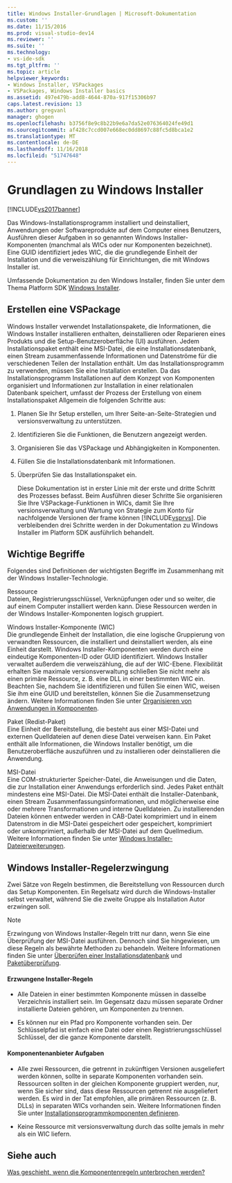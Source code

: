 ```yaml
---
title: Windows Installer-Grundlagen | Microsoft-Dokumentation
ms.custom: ''
ms.date: 11/15/2016
ms.prod: visual-studio-dev14
ms.reviewer: ''
ms.suite: ''
ms.technology:
- vs-ide-sdk
ms.tgt_pltfrm: ''
ms.topic: article
helpviewer_keywords:
- Windows Installer, VSPackages
- VSPackages, Windows Installer basics
ms.assetid: 497e479b-add8-4644-870a-917f15306b97
caps.latest.revision: 13
ms.author: gregvanl
manager: ghogen
ms.openlocfilehash: b3756f8e9c8b22b9e6a7da52e076364024fe49d1
ms.sourcegitcommit: af428c7ccd007e668ec0dd8697c88fc5d8bca1e2
ms.translationtype: MT
ms.contentlocale: de-DE
ms.lasthandoff: 11/16/2018
ms.locfileid: "51747648"
---
```

# <a name="windows-installer-basics"></a>Grundlagen zu Windows Installer
[!INCLUDE[vs2017banner](../../includes/vs2017banner.md)]

Das Windows-Installationsprogramm installiert und deinstalliert, Anwendungen oder Softwareprodukte auf dem Computer eines Benutzers, Ausführen dieser Aufgaben in so genannten Windows Installer-Komponenten (manchmal als WICs oder nur Komponenten bezeichnet). Eine GUID identifiziert jedes WIC, die die grundlegende Einheit der Installation und die verweiszählung für Einrichtungen, die mit Windows Installer ist.  
  
 Umfassende Dokumentation zu den Windows Installer, finden Sie unter dem Thema Platform SDK [Windows Installer](http://msdn.microsoft.com/library/aa372866.aspx).  
  
## <a name="authoring-a-vspackage"></a>Erstellen eine VSPackage  
 Windows Installer verwendet Installationspakete, die Informationen, die Windows Installer installieren enthalten, deinstallieren oder Reparieren eines Produkts und die Setup-Benutzeroberfläche (UI) ausführen. Jedem Installationspaket enthält eine MSI-Datei, die eine Installationsdatenbank, einen Stream zusammenfassende Informationen und Datenströme für die verschiedenen Teilen der Installation enthält. Um das Installationsprogramm zu verwenden, müssen Sie eine Installation erstellen. Da das Installationsprogramm Installationen auf dem Konzept von Komponenten organisiert und Informationen zur Installation in einer relationalen Datenbank speichert, umfasst der Prozess der Erstellung von einem Installationspaket Allgemein die folgenden Schritte aus:  
  
1. Planen Sie Ihr Setup erstellen, um Ihrer Seite-an-Seite-Strategien und versionsverwaltung zu unterstützen.  
  
2. Identifizieren Sie die Funktionen, die Benutzern angezeigt werden.  
  
3. Organisieren Sie das VSPackage und Abhängigkeiten in Komponenten.  
  
4. Füllen Sie die Installationsdatenbank mit Informationen.  
  
5. Überprüfen Sie das Installationspaket ein.  
  
   Diese Dokumentation ist in erster Linie mit der erste und dritte Schritt des Prozesses befasst. Beim Ausführen dieser Schritte Sie organisieren Sie Ihre VSPackage-Funktionen in WICs, damit Sie Ihre versionsverwaltung und Wartung von Strategie zum Konto für nachfolgende Versionen der frame können [!INCLUDE[vsprvs](../../includes/vsprvs-md.md)]. Die verbleibenden drei Schritte werden in der Dokumentation zu Windows Installer im Platform SDK ausführlich behandelt.  
  
## <a name="key-terms"></a>Wichtige Begriffe  
 Folgendes sind Definitionen der wichtigsten Begriffe im Zusammenhang mit der Windows Installer-Technologie.  
  
 Ressource  
 Dateien, Registrierungsschlüssel, Verknüpfungen oder und so weiter, die auf einem Computer installiert werden kann. Diese Ressourcen werden in der Windows Installer-Komponenten logisch gruppiert.  
  
 Windows Installer-Komponente (WIC)  
 Die grundlegende Einheit der Installation, die eine logische Gruppierung von verwandten Ressourcen, die installiert und deinstalliert werden, als eine Einheit darstellt. Windows Installer-Komponenten werden durch eine eindeutige Komponenten-ID oder GUID identifiziert. Windows Installer verwaltet außerdem die verweiszählung, die auf der WIC-Ebene. Flexibilität erhalten Sie maximale versionsverwaltung schließen Sie nicht mehr als einen primäre Ressource, z. B. eine DLL in einer bestimmten WIC ein. Beachten Sie, nachdem Sie identifizieren und füllen Sie einen WIC, weisen Sie ihm eine GUID und bereitstellen, können Sie die Zusammensetzung ändern. Weitere Informationen finden Sie unter [Organisieren von Anwendungen in Komponenten](http://msdn.microsoft.com/library/aa370561.aspx).  
  
 Paket (Redist-Paket)  
 Eine Einheit der Bereitstellung, die besteht aus einer MSI-Datei und externen Quelldateien auf denen diese Datei verweisen kann. Ein Paket enthält alle Informationen, die Windows Installer benötigt, um die Benutzeroberfläche auszuführen und zu installieren oder deinstallieren die Anwendung.  
  
 MSI-Datei  
 Eine COM-strukturierter Speicher-Datei, die Anweisungen und die Daten, die zur Installation einer Anwendungs erforderlich sind. Jedes Paket enthält mindestens eine MSI-Datei. Die MSI-Datei enthält die Installer-Datenbank, einen Stream Zusammenfassungsinformationen, und möglicherweise eine oder mehrere Transformationen und interne Quelldateien. Zu installierenden Dateien können entweder werden in CAB-Datei komprimiert und in einem Datenstrom in die MSI-Datei gespeichert oder gespeichert, komprimiert oder unkomprimiert, außerhalb der MSI-Datei auf dem Quellmedium. Weitere Informationen finden Sie unter [Windows Installer-Dateierweiterungen](http://msdn.microsoft.com/library/aa372842\(VS.85\).aspx).  
  
## <a name="windows-installer-rules-enforcement"></a>Windows Installer-Regelerzwingung  
 Zwei Sätze von Regeln bestimmen, die Bereitstellung von Ressourcen durch das Setup Komponenten. Ein Regelsatz wird durch die Windows-Installer selbst verwaltet, während Sie die zweite Gruppe als Installation Autor erzwingen soll.  
  
> [!NOTE]
>  Erzwingung von Windows Installer-Regeln tritt nur dann, wenn Sie eine Überprüfung der MSI-Datei ausführen. Dennoch sind Sie hingewiesen, um diese Regeln als bewährte Methoden zu behandeln. Weitere Informationen finden Sie unter [Überprüfen einer Installationsdatenbank](http://msdn.microsoft.com/library/aa372477\(VS.85\).aspx) und [Paketüberprüfung](http://msdn.microsoft.com/library/aa370569\(VS.85\).aspx).  
  
#### <a name="installer-enforced-rules"></a>Erzwungene Installer-Regeln  
  
-   Alle Dateien in einer bestimmten Komponente müssen in dasselbe Verzeichnis installiert sein. Im Gegensatz dazu müssen separate Ordner installierte Dateien gehören, um Komponenten zu trennen.  
  
-   Es können nur ein Pfad pro Komponente vorhanden sein. Der Schlüsselpfad ist einfach eine Datei oder einen Registrierungsschlüssel Schlüssel, der die ganze Komponente darstellt.  
  
#### <a name="component-provider-responsibilities"></a>Komponentenanbieter Aufgaben  
  
-   Alle zwei Ressourcen, die getrennt in zukünftigen Versionen ausgeliefert werden können, sollte in separate Komponenten vorhanden sein. Ressourcen sollten in der gleichen Komponente gruppiert werden, nur, wenn Sie sicher sind, dass diese Ressourcen getrennt nie ausgeliefert werden. Es wird in der Tat empfohlen, alle primären Ressourcen (z. B. DLLs) in separaten WICs vorhanden sein. Weitere Informationen finden Sie unter [Installationsprogrammkomponenten definieren](http://msdn.microsoft.com/library/aa368269\(VS.85\).aspx).  
  
-   Keine Ressource mit versionsverwaltung durch das sollte jemals in mehr als ein WIC liefern.  
  
## <a name="see-also"></a>Siehe auch  
 [Was geschieht, wenn die Komponentenregeln unterbrochen werden?](http://msdn.microsoft.com/library/aa372795\(VS.85\).aspx)

